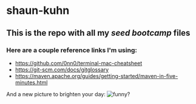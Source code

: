 # shaun-kuhn

## This is the repo with all my _seed bootcamp_ files ##

### Here are a couple reference links I'm using:

* https://github.com/0nn0/terminal-mac-cheatsheet
* https://git-scm.com/docs/gitglossary
* https://maven.apache.org/guides/getting-started/maven-in-five-minutes.html

And a new picture to brighten your day:
![funny?](https://img-9gag-fun.9cache.com/photo/4681109_700b.jpg)
